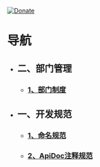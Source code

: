 [![Donate](http://www.zongdaosoft.com/static/index/images/logo.png)](http://www.zongdaosoft.com/)
# 导航
* ## 二、部门管理
  * ### [1、部门制度]()
* ## 一、开发规范  
  * ### [1、命名规范]()
  * ### [2、ApiDoc注释规范](https://github.com/zongdao-design/manage/blob/master/ApiDocStandard.md)